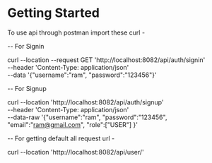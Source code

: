 # Getting Started

To use api through postman import these curl -


-- For Signin

curl --location --request GET 'http://localhost:8082/api/auth/signin' \
--header 'Content-Type: application/json' \
--data '{"username":"ram",
"password":"123456"}'



-- For Signup

curl --location 'http://localhost:8082/api/auth/signup' \
--header 'Content-Type: application/json' \
--data-raw '{"username":"ram",
"password":"123456",
"email":"ram@gmail.com",
"role":["USER"] }'


-- For getting default all request url -

curl --location 'http://localhost:8082/api/user/'